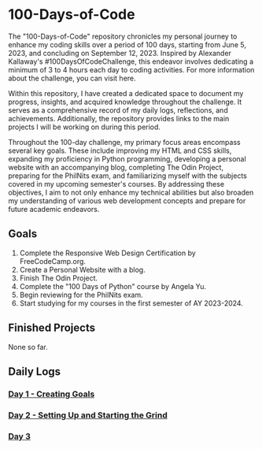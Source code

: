 # 100-Days-of-Code

The "100-Days-of-Code" repository chronicles my personal journey to enhance my coding skills over a period of 100 days, starting from June 5, 2023, and concluding on September 12, 2023. Inspired by Alexander Kallaway's #100DaysOfCodeChallenge, this endeavor involves dedicating a minimum of 3 to 4 hours each day to coding activities. For more information about the challenge, you can visit here.

Within this repository, I have created a dedicated space to document my progress, insights, and acquired knowledge throughout the challenge. It serves as a comprehensive record of my daily logs, reflections, and achievements. Additionally, the repository provides links to the main projects I will be working on during this period.

Throughout the 100-day challenge, my primary focus areas encompass several key goals. These include improving my HTML and CSS skills, expanding my proficiency in Python programming, developing a personal website with an accompanying blog, completing The Odin Project, preparing for the PhilNits exam, and familiarizing myself with the subjects covered in my upcoming semester's courses. By addressing these objectives, I aim to not only enhance my technical abilities but also broaden my understanding of various web development concepts and prepare for future academic endeavors.

## Goals

1. Complete the Responsive Web Design Certification by FreeCodeCamp.org.
2. Create a Personal Website with a blog.
3. Finish The Odin Project.
4. Complete the "100 Days of Python" course by Angela Yu.
5. Begin reviewing for the PhilNits exam.
6. Start studying for my courses in the first semester of AY 2023-2024.

## Finished Projects

None so far.

## Daily Logs

### [Day 1 - Creating Goals](https://github.com/johnivanpuayap/100-days-of-code/tree/main/Day%201)
### [Day 2 - Setting Up and Starting the Grind](https://github.com/johnivanpuayap/100-days-of-code/tree/main/Day%202)
### [Day 3](https://github.com/johnivanpuayap/100-days-of-code/tree/main/Day%203)